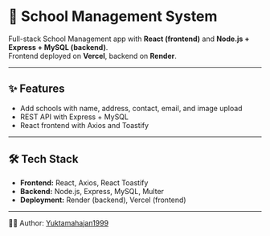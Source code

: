 # 🏫 School Management System

Full-stack School Management app with **React (frontend)** and **Node.js + Express + MySQL (backend)**.  
Frontend deployed on **Vercel**, backend on **Render**.

---

## ✨ Features
- Add schools with name, address, contact, email, and image upload  
- REST API with Express + MySQL  
- React frontend with Axios and Toastify  

---

## 🛠️ Tech Stack
- **Frontend:** React, Axios, React Toastify  
- **Backend:** Node.js, Express, MySQL, Multer  
- **Deployment:** Render (backend), Vercel (frontend)  

---

👨‍💻 Author: [Yuktamahajan1999](https://github.com/Yuktamahajan1999)  
